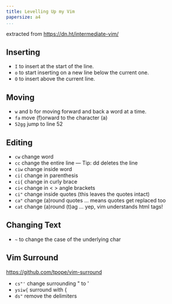 ```yaml
---
title: Levelling Up my Vim
papersize: a4
...
```


extracted from https://dn.ht/intermediate-vim/

## Inserting

* `I` to insert at the start of the line.
* `o` to start inserting on a new line below the current one.
* `O` to insert above the current line.

## Moving

* `w` and b for moving forward and back a word at a time.
* `fa` move (f)orward to the character (a)
* `52gg` jump to line 52

## Editing

* `cw` change word
* `cc` change the entire line — Tip: dd deletes the line
* `ciw` change inside word
* `ci(` change in parenthesis
* `ci{` change in curly brace
* `ci<` change in < > angle brackets
* `ci"` change inside quotes (this leaves the quotes intact)
* `ca"` change (a)round quotes … means quotes get replaced too
* `cat` change (a)round (t)ag … yep, vim understands html tags!

## Changing Text

* `~` to change the case of the underlying char

## Vim Surround

https://github.com/tpope/vim-surround

* `cs"'` change surrounding " to '
* `ysiw{` surround with {
* `ds"` remove the delimiters

